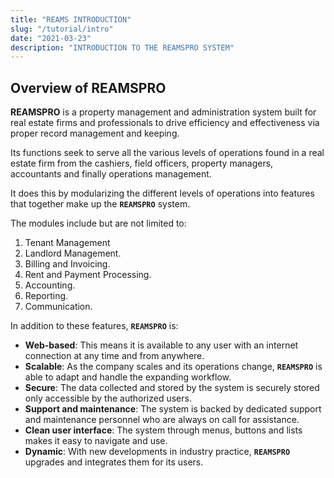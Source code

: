 ```yaml
---
title: "REAMS INTRODUCTION"
slug: "/tutorial/intro"
date: "2021-03-23"
description: "INTRODUCTION TO THE REAMSPRO SYSTEM"
---
```



## Overview of REAMSPRO

**REAMSPRO** is a property management and administration system built for real estate firms and professionals to drive efficiency and effectiveness via proper record management and keeping.

Its functions seek to serve all the various levels of operations found in a real estate firm from the cashiers, field officers, property managers, accountants and finally operations management.

It does this by modularizing the different levels of operations into features that together make up the **`REAMSPRO`** system.

The modules include but are not limited to:

 1. Tenant Management
 2. Landlord Management.
 3. Billing and Invoicing.
 4. Rent and Payment Processing.
 5. Accounting.
 6. Reporting.
 7. Communication.

In addition to these features, **`REAMSPRO`** is:

+ **Web-based**: This means it is available to any user with an internet connection at any time and from anywhere.
+ **Scalable**: As the company scales and its operations change, **`REAMSPRO`** is able to adapt and handle the expanding workflow.
+ **Secure**: The data collected and stored by the system is securely stored only accessible by the authorized users.
+ **Support and maintenance**: The system is backed by dedicated support and maintenance personnel who are always on call for assistance.
+ **Clean user interface**: The system through menus, buttons and lists makes it easy to navigate and use.
+ **Dynamic**: With new developments in industry practice, **`REAMSPRO`** upgrades and integrates them for its users.
